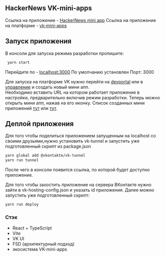 ## HackerNews VK-mini-apps
Ссылка на приложение - [HackerNews mini app](https://stage-app51915419-436a71d80d5f.pages.vk-apps.com/index.html)
Ссылка на приложение на платформе - [vk-mini-apps](https://vk.com/app51915419?ref=catalog_recent)

## Запуск приложения

В консоли для запуска режима разработки пропишите:

```sh
 yarn start
```

Перейдите по - [localhost:3000](http://localhost:3000/)
По умолчанию установлен Порт: 3000

Для запуска на платформе VK нужно перейти на [devportal](https://dev.vk.com/ru) или в [управление](https://vk.com/apps?act=manage) и создать новый мини апп.  
Необходимо вставить URL на котором работает приложение в настройки, предварительно включив режим разработки.
Теперь можно открыть мини апп, нажав на его иконку.
Список созданных мини приложений [тут](https://vk.com/apps?act=manage) или [тут](https://dev.vk.com/ru/admin/apps-list).

## Деплой приложения

Для того чтобы поделиться приложением запущенным на localhost со своими друзьями,нужно установить vk-tunnel и запустить уже подготовленный скрипт из package.json

```sh
yarn global add @vkontakte/vk-tunnel
yarn run tunnel
```

После чего в консоли появится ссылка, по которой будет доступно приложение.

Для того чтобы захостить приложение на сервера ВКонтакте нужно зайти в vk-hosting-config.json и указать id приложения. Далее можно запустить уже подготовленный скрипт:

```sh
yarn run deploy
```

### Стэк

- React + TypeScript
- Vite
- VK UI
- FSD (архитектурный подход)
- экосистема VK-mini-apps